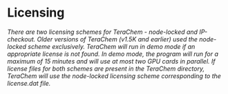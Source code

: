 # Licensing

_There are two licensing schemes for TeraChem - node-locked and IP-checkout. Older versions of TeraChem (v1.5K and earlier) used the node-locked scheme exclusively. TeraChem will run in demo mode if an appropriate license is not found. In demo mode, the program will run for a maximum of 15 minutes and will use at most two GPU cards in parallel. If license files for both schemes are present in the TeraChem directory, TeraChem will use the node-locked licensing scheme corresponding to the license.dat file._
